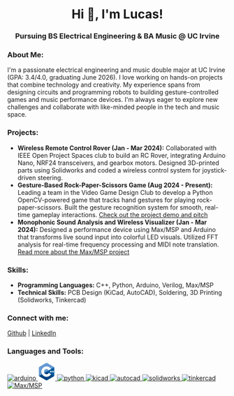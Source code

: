 <h1 align="center">Hi 👋, I'm Lucas!</h1>
<h3 align="center">Pursuing BS Electrical Engineering & BA Music @ UC Irvine</h3>

<h3 align="left">About Me:</h3>
<p align="left">I'm a passionate electrical engineering and music double major at UC Irvine (GPA: 3.4/4.0, graduating June 2026). I love working on hands-on projects that combine technology and creativity. My experience spans from designing circuits and programming robots to building gesture-controlled games and music performance devices. I'm always eager to explore new challenges and collaborate with like-minded people in the tech and music space.</p>

<h3 align="left">Projects:</h3>
<ul>
  <li><strong>Wireless Remote Control Rover (Jan - Mar 2024):</strong> Collaborated with IEEE Open Project Spaces club to build an RC Rover, integrating Arduino Nano, NRF24 transceivers, and gearbox motors. Designed 3D-printed parts using Solidworks and coded a wireless control system for joystick-driven steering.</li>
  
  <li><strong>Gesture-Based Rock-Paper-Scissors Game (Aug 2024 - Present):</strong> Leading a team in the Video Game Design Club to develop a Python OpenCV-powered game that tracks hand gestures for playing rock-paper-scissors. Built the gesture recognition system for smooth, real-time gameplay interactions.
    <a href="https://docs.google.com/presentation/d/1UUne4YUxR3RE6DxXmNOMfNT3raBKHn43YeCBF0TH9lw/edit#slide=id.gad10344254_0_475" target="_blank">Check out the project demo and pitch</a>
  </li>
  
  <li><strong>Monophonic Sound Analysis and Wireless Visualizer (Jan - Mar 2024):</strong> Designed a performance device using Max/MSP and Arduino that transforms live sound input into colorful LED visuals. Utilized FFT analysis for real-time frequency processing and MIDI note translation.
    <a href="https://docs.google.com/document/d/1Ae9jhs-d7T_zmnWZkgmKJcZAngri4R7ertkOq0EZSI0/edit?usp=share_link" target="_blank">Read more about the Max/MSP project</a>
  </li>
</ul>

<h3 align="left">Skills:</h3>
<ul>
  <li><strong>Programming Languages:</strong> C++, Python, Arduino, Verilog, Max/MSP</li>
  <li><strong>Technical Skills:</strong> PCB Design (KiCad, AutoCAD), Soldering, 3D Printing (Solidworks, Tinkercad)</li>
</ul>

<h3 align="left">Connect with me:</h3>
<p align="left">
<a href="https://github.com/lucasjk2004" target="_blank">Github</a> |
<a href="https://linkedin.com/in/lucasjk2004" target="_blank">LinkedIn</a>
</p>

<h3 align="left">Languages and Tools:</h3>
<p align="left"> 
  <a href="https://www.arduino.cc/" target="_blank" rel="noreferrer"> 
    <img src="https://cdn.worldvectorlogo.com/logos/arduino-1.svg" alt="arduino" width="40" height="40"/> 
  </a> 
  <a href="https://www.w3schools.com/cpp/" target="_blank" rel="noreferrer"> 
    <img src="https://raw.githubusercontent.com/devicons/devicon/master/icons/cplusplus/cplusplus-original.svg" alt="cplusplus" width="40" height="40"/> 
  </a> 
  <a href="https://www.python.org/" target="_blank" rel="noreferrer">
    <img src="https://cdn.worldvectorlogo.com/logos/python-5.svg" alt="python" width="40" height="40"/> 
  </a> 
  <a href="https://kicad.org/" target="_blank" rel="noreferrer">
    <img src="https://icons.iconarchive.com/icons/papirus-team/papirus-apps/512/kicad-icon.png" alt="kicad" width="40" height="40"/> 
  </a> 
  <a href="https://www.autodesk.com/products/autocad/overview" target="_blank" rel="noreferrer">
    <img src="https://seeklogo.com/images/A/autocad-logo-69326D7728-seeklogo.com.png" alt="autocad" width="40" height="40"/> 
  </a> 
  <a href="https://www.solidworks.com/" target="_blank" rel="noreferrer">
    <img src="https://img.icons8.com/?size=512&id=62397&format=png" alt="solidworks" width="40" height="40"/> 
  </a> 
  <a href="https://www.tinkercad.com/" target="_blank" rel="noreferrer">
    <img src="https://content.instructables.com/FUT/HB6Q/K1I8IZM4/FUTHB6QK1I8IZM4.png?auto=webp&frame=1&md=MjAxOS0xMC0wOSAxMDowMDowNi4w" alt="tinkercad" width="40" height="40"/> 
  </a>
  <a href="https://cycling74.com/products/max/" target="_blank" rel="noreferrer">
    <img src="https://upload.wikimedia.org/wikipedia/commons/9/93/Logo_Max_8_software.jpg" alt="Max/MSP" width="40" height="40"/> 
  </a>
</p>
